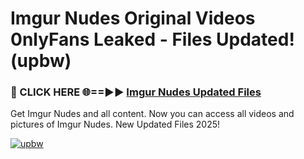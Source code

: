 # Imgur Nudes Original Videos 0nlyFans Leaked - Files Updated! (upbw)

<h3>🔴 CLICK HERE 🌐==►► <a href="https://tinyurl.com/5h6xmrr3" rel="nofollow">Imgur Nudes Updated Files</a></h3>

Get Imgur Nudes and all content. Now you can access all videos and pictures of Imgur Nudes. New Updated Files 2025!

[![upbw](https://i.imgur.com/KVD873Z.gif)](https://tinyurl.com/5h6xmrr3)
